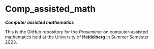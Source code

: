 # Comp_assisted_math

***Computer assisted mathematics***

This is the GitHub repository for the *Proseminar* on computer-assisted mathematics held at the University of **Heidelberg** in Summer Semester 2023.

